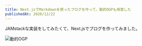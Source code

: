 ```yaml
---
title: Next.jsでMarkdownを使ったブログを作って、動的OGPも用意した
publishedAt: 2020/12/22
---
```


JAMstackな実装をしてみたくて、Next.jsでブログを作ってみました。

![動的OGP](/post/hello-blog-ogp.png)